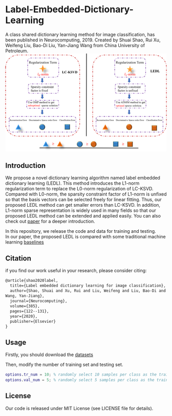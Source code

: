 # Label-Embedded-Dictionary-Learning
A class shared dictionary learning method for image classification, has been published in Neurocomputing, 2019.
Created by Shuai Shao, Rui Xu, Weifeng Liu, Bao-Di Liu, Yan-Jiang Wang from China University of Petroleum.<br>
![image](https://github.com/The-Shuai/Label-Embedded-Dictionary-Learning/blob/master/doc/Comparasion.png)

## Introduction<br>
We propose a novel dictionary learning algorithm named label embedded dictionary learning (LEDL). This method introduces the L1-norm regularization term to replace the L0-norm regularization of LC-KSVD. Compared with L0-norm, the sparsity constraint factor of L1-norm is unfixed so that the basis vectors can be selected freely for linear fitting. Thus, our proposed LEDL method can get smaller errors than LC-KSVD. In addition, L1-norm sparse representation is widely used in many fields so that our proposed LEDL method can be extended and applied easily.  You can also check out [paper](https://sci-hub.tw/10.1016/j.neucom.2019.12.071) for a deeper introduction.<br>

In this repository, we release the code and data for training and testing.<br>
In our paper, the proposed LEDL is compared with some traditional machine learning [baselines](https://github.com/The-Shuai/Visual-Classifier-Baselines)

## Citation
if you find our work useful in your research, please consider citing:<br>
```
@article{shao2020label,
  title={Label embedded dictionary learning for image classification},
  author={Shao, Shuai and Xu, Rui and Liu, Weifeng and Liu, Bao-Di and Wang, Yan-Jiang},
  journal={Neurocomputing},
  volume={385},
  pages={122--131},
  year={2020},
  publisher={Elsevier}
}
```

## Usage<br>
Firstly, you should download the [datasets](https://pan.baidu.com/s/1zEDDzRB2Dbz_otDWUMflMQ)

Then, modify the number of training set and testing set.<br>

```matlab 
options.tr_num = 10; % randomly select 10 samples per class as the training data
options.val_num = 5; % randomly select 5 samples per class as the training data
```
## License
Our code is released under MIT License (see LICENSE file for details).



